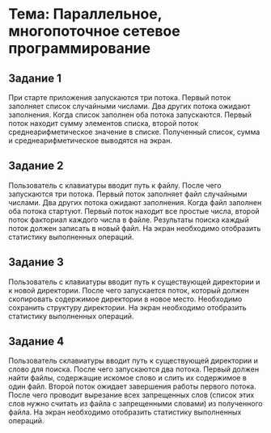 # **Тема:** Параллельное, многопоточное сетевое программирование

## Задание 1

При старте приложения запускаются три потока.
Первый поток заполняет список случайными числами.
Два других потока ожидают заполнения. Когда список
заполнен оба потока запускаются. Первый поток находит
сумму элементов списка, второй поток среднеарифметическое значение в списке. Полученный список, сумма и
среднеарифметическое выводятся на экран.

## Задание 2

Пользователь с клавиатуры вводит путь к файлу.
После чего запускаются три потока. Первый поток заполняет файл случайными числами. Два других потока
ожидают заполнения. Когда файл заполнен оба потока
стартуют. Первый поток находит все простые числа, второй поток факториал каждого числа в файле. Результаты
поиска каждый поток должен записать в новый файл. На
экран необходимо отобразить статистику выполненных
операций.

## Задание 3

Пользователь с клавиатуры вводит путь к существующей директории и к новой директории. После чего
запускается поток, который должен скопировать содержимое директории в новое место. Необходимо сохранить
структуру директории. На экран необходимо отобразить
статистику выполненных операций.

## Задание 4

Пользователь склавиатуры вводит путь к существующей
директории и слово для поиска. После чего запускаются
два потока. Первый должен найти файлы, содержащие
искомое слово и слить их содержимое в один файл. Второй поток ожидает завершения работы первого потока.
После чего проводит вырезание всех запрещенных слов
(список этих слов нужно считать из файла с запрещенными словами) из полученного файла. На экран необходимо
отобразить статистику выполненных операций.
